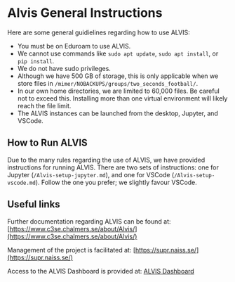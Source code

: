 # Alvis General Instructions
Here are some general guidielines regarding how to use ALVIS:
* You must be on Eduroam to use ALVIS.
* We cannot use commands like `sudo apt update`, `sudo apt install`, or `pip install`.
* We do not have sudo privileges.
* Although we have 500 GB of storage, this is only applicable when we store files in `/mimer/NOBACKUPS/groups/two_seconds_football/`.
* In our own home directories, we are limited to 60,000 files. Be careful not to exceed this. Installing more than one virtual environment will likely reach the file limit.
* The ALVIS instances can be launched from the desktop, Jupyter, and VSCode.

## How to Run ALVIS
Due to the many rules regarding the use of ALVIS, we have provided instructions for running ALVIS. There are two sets of instructions: one for Jupyter (`/Alvis-setup-jupyter.md`), and one for VSCode (`/Alvis-setup-vscode.md`). Follow the one you prefer; we slightly favour VSCode.

## Useful links
Further documentation regarding ALVIS can be found at:
[https://www.c3se.chalmers.se/about/Alvis/](https://www.c3se.chalmers.se/about/Alvis/)

Management of the project is facilitated at:
[https://supr.naiss.se/](https://supr.naiss.se/)

Access to the ALVIS Dashboard is provided at:
[ALVIS Dashboard](https://portal.c3se.chalmers.se/pun/sys/dashboard/batch_connect/sys/bc_desktop/session_contexts/new)
